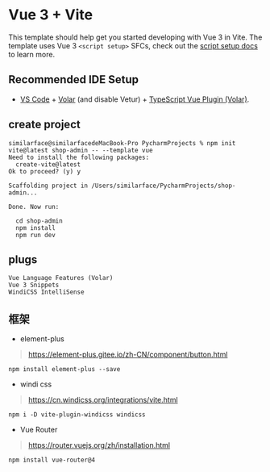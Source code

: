 # Vue 3 + Vite

This template should help get you started developing with Vue 3 in Vite. The template uses Vue 3 `<script setup>` SFCs, check out the [script setup docs](https://v3.vuejs.org/api/sfc-script-setup.html#sfc-script-setup) to learn more.

## Recommended IDE Setup

- [VS Code](https://code.visualstudio.com/) + [Volar](https://marketplace.visualstudio.com/items?itemName=Vue.volar) (and disable Vetur) + [TypeScript Vue Plugin (Volar)](https://marketplace.visualstudio.com/items?itemName=Vue.vscode-typescript-vue-plugin).



## create project
``` text
similarface@similarfacedeMacBook-Pro PycharmProjects % npm init vite@latest shop-admin -- --template vue
Need to install the following packages:
  create-vite@latest
Ok to proceed? (y) y

Scaffolding project in /Users/similarface/PycharmProjects/shop-admin...

Done. Now run:

  cd shop-admin
  npm install
  npm run dev
  ```

## plugs
```
Vue Language Features (Volar)
Vue 3 Snippets
WindiCSS IntelliSense
```

## 框架
- element-plus
> https://element-plus.gitee.io/zh-CN/component/button.html
```
npm install element-plus --save
```

- windi css
> https://cn.windicss.org/integrations/vite.html
```
npm i -D vite-plugin-windicss windicss
```

- Vue Router
> https://router.vuejs.org/zh/installation.html
```
npm install vue-router@4
```